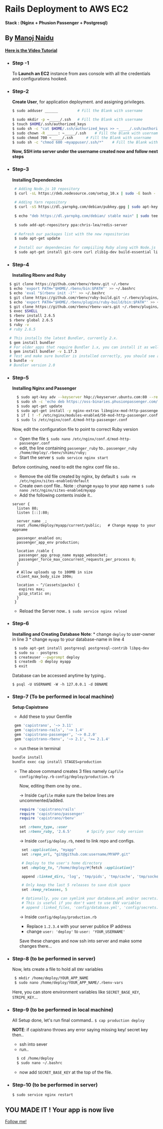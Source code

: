 # Rails Deployment to AWS EC2
####  Stack : (Nginx + Phusion Passenger + Postgresql)
## By [Manoj Naidu](https://github.com/manojnaidu619)

#### [Here is the Video Tutorial](https://youtu.be/F0FsgktWf34)

* ### Step -1
  To **Launch an EC2** instance from aws console with all the credentials and configurations hooked.

* ### Step-2
  **Create User**, for application deployment. and assigning privileges.
  ``` bash
  $ sudo adduser ______ 		# Fill the Blank with username 
  ``` 
  
   ```bash
  $ sudo mkdir -p ~_____/.ssh  	# Fill the Blank with username 
  $ touch $HOME/.ssh/authorized_keys
  $ sudo sh -c "cat $HOME/.ssh/authorized_keys >> ~_____/.ssh/authorized_keys"  	# Fill the Blank with username 
  $ sudo chown -R _____: ~_____/.ssh    # Fill the Blank with username
  $ sudo chmod 700 ~_____/.ssh      # Fill the Blank with username
  $ sudo sh -c "chmod 600 ~myappuser/.ssh/*"    # Fill the Blank with username
    ```
    **Now, SSH into server under the username created now and follow next steps**
    
 * ### Step-3
   **Installing Dependencies**
    ```bash
     # Adding Node.js 10 repository
     $ curl -sL https://deb.nodesource.com/setup_10.x | sudo -E bash -
     
     # Adding Yarn repository
     $ curl -sS https://dl.yarnpkg.com/debian/pubkey.gpg | sudo apt-key add -
      
     $ echo "deb https://dl.yarnpkg.com/debian/ stable main" | sudo tee /etc/apt/sources.list.d/yarn.list
     
     $ sudo add-apt-repository ppa:chris-lea/redis-server
     
     # Refresh our packages list with the new repositories
     $ sudo apt-get update
      
     # Install our dependencies for compiiling Ruby along with Node.js and Yarn
     $ sudo apt-get install git-core curl zlib1g-dev build-essential libssl-dev libreadline-dev libyaml-dev libsqlite3-dev sqlite3 libxml2-dev libxslt1-dev libcurl4-openssl-dev software-properties-common libffi-dev dirmngr gnupg apt-transport-https ca-certificates redis-server redis-tools nodejs yarn
    ```
  * ### Step-4
    **Installing Rbenv and Ruby**
   ```bash
     $ git clone https://github.com/rbenv/rbenv.git ~/.rbenv
     $ echo 'export PATH="$HOME/.rbenv/bin:$PATH"' >> ~/.bashrc
     $ echo 'eval "$(rbenv init -)"' >> ~/.bashrc
     $ git clone https://github.com/rbenv/ruby-build.git ~/.rbenv/plugins/ruby-build
     $ echo 'export PATH="$HOME/.rbenv/plugins/ruby-build/bin:$PATH"' >> ~/.bashrc
     $ git clone https://github.com/rbenv/rbenv-vars.git ~/.rbenv/plugins/rbenv-vars
     $ exec $SHELL
     $ rbenv install 2.6.5        
     $ rbenv global 2.6.5
     $ ruby -v
     # ruby 2.6.5
   ```
   ```bash
     # This installs the latest Bundler, currently 2.x.
     $ gem install bundler
     # For older apps that require Bundler 1.x, you can install it as well.
     $ gem install bundler -v 1.17.3
     # Test and make sure bundler is installed correctly, you should see a version number.
     $ bundle -v
     # Bundler version 2.0
   ```
   * ### Step-5
     **Installing Nginx and Passenger**
       ```bash
         $ sudo apt-key adv --keyserver hkp://keyserver.ubuntu.com:80 --recv-keys 561F9B9CAC40B2F7
         $ sudo sh -c 'echo deb https://oss-binaries.phusionpassenger.com/apt/passenger bionic main > /etc/apt/sources.list.d/passenger.list'
         $ sudo apt-get update
         $ sudo apt-get install -y nginx-extras libnginx-mod-http-passenger
         $ if [ ! -f /etc/nginx/modules-enabled/50-mod-http-passenger.conf ]; then sudo ln -s /usr/share/nginx/modules-available/mod-http-passenger.load /etc/nginx/modules-enabled/50-mod-http-passenger.conf ; fi
         $ sudo ls /etc/nginx/conf.d/mod-http-passenger.conf
       ```
      Now, edit the configuration file to point to correct Ruby version
      * Open the file
      `$ sudo nano /etc/nginx/conf.d/mod-http-passenger.conf`
      * edit, the line containing `passenger_ruby` to..
      `passenger_ruby /home/deploy/.rbenv/shims/ruby;`
      * Start the server
      `$ sudo service nginx start`
      
      Before continuing, need to edit the nginx conf file so..
      * Remove the old file created by nginx, by default
      `$ sudo rm /etc/nginx/sites-enabled/default`
      * Create own conf file..
      Note : change `myapp` to your app name
      `$ sudo nano /etc/nginx/sites-enabled/myapp` 
      * Add the following contents inside it..
      ```
      server {
        listen 80;
        listen [::]:80;

        server_name _;
        root /home/deploy/myapp/current/public;   # Change myapp to your appname

        passenger_enabled on;
        passenger_app_env production;

        location /cable {
         passenger_app_group_name myapp_websocket;
         passenger_force_max_concurrent_requests_per_process 0;
        }

        # Allow uploads up to 100MB in size
        client_max_body_size 100m;

        location ~ ^/(assets|packs) {
         expires max;
         gzip_static on;
        }
       }
      ```
      * Reload the Server now..
      `$ sudo service nginx reload`
  
   * ### Step-6
     **Installing and Creating Database**
     **Note**: 
          * change `deploy` to user-owner in line 3
          * change `myapp` to your database-name in line 4
     ```bash
      $ sudo apt-get install postgresql postgresql-contrib libpq-dev
      $ sudo su - postgres
      $ createuser --pwprompt deploy
      $ createdb -O deploy myapp
      $ exit
     ```
     Database can be accessed anytime by typing..
     
     `$ psql -U USERNAME -W -h 127.0.0.1 -d DBNAME`
    
* ### Step-7 (To be performed in local machine)
  **Setup Capistrano**
  * Add these to your Gemfile
  ```ruby
   gem 'capistrano', '~> 3.11'
   gem 'capistrano-rails', '~> 1.4'
   gem 'capistrano-passenger', '~> 0.2.0'
   gem 'capistrano-rbenv', '~> 2.1', '>= 2.1.4'
  ``` 
  * run these in terminal
  ```bash
  bundle install
  bundle exec cap install STAGES=production
  ```
  * The above command creates 3 files namely
  `Capfile`
  `config/deploy.rb`
  `config/deploy/production.rb`

    Now, editing them one by one..

    -> Inside `Capfile` make sure the below lines are uncommented/added.
    ```ruby
    require 'capistrano/rails'
    require 'capistrano/passenger'
    require 'capistrano/rbenv'

    set :rbenv_type, :user
    set :rbenv_ruby, '2.6.5'       # Spcify your ruby version 
    ```
    -> Inside `config/deploy.rb`, need to link repo and configs.
    ```ruby
     set :application, "myapp"
     set :repo_url, "git@github.com:username/MYAPP.git"

     # Deploy to the user's home directory
     set :deploy_to, "/home/deploy/#{fetch :application}"

     append :linked_dirs, 'log', 'tmp/pids', 'tmp/cache', 'tmp/sockets', 'vendor/bundle', '.bundle', 'public/system', 'public/uploads'

     # Only keep the last 5 releases to save disk space
     set :keep_releases, 5

     # Optionally, you can symlink your database.yml and/or secrets.yml file from the shared directory during deploy
     # This is useful if you don't want to use ENV variables
     # append :linked_files, 'config/database.yml', 'config/secrets.yml'
    ```
    -> Inside `config/deploy/production.rb`
     * Replace `1.2.3.4` with your server publice IP address
     * change `user: 'deploy'` to `user: 'YOUR_USERNAME'`

    Save these changes and now ssh into server and make some changes there...
    
* ### Step-8 (to be performed in server)  
  Now, lets create a file to hold all `ENV` variables
  ```bash
   $ mkdir /home/deploy/YOUR_APP_NAME
   $ sudo nano /home/deploy/YOUR_APP_NAME/.rbenv-vars
  ```
  Here, you can store environment variables like `SECRET_BASE_KEY`, `STRIPE_KEY`...
    
* ### Step-9 (to be performed in local machine)
  All Setup done, let's run final command..
  `$ cap production deploy`

  **NOTE**: if capistrano throws any error saying missing key/ secret key then..
   * ssh into sever
   * run..
   ```bash
     $ cd /home/deploy
     $ sudo nano ~/.bashrc
   ```
   * now add `SECRET_BASE_KEY` at the top of the file.
      
     
* ### Step-10 (to be performed in server) 
      $ sudo service nginx restart

## YOU MADE IT ! Your app is now live  
  [Follow me!](https://github.com/manojnaidu619)
